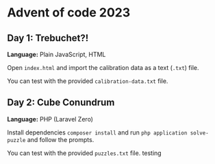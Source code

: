 # Advent of code 2023

## Day 1: Trebuchet?!

**Language:** Plain JavaScript, HTML

Open `index.html` and import the calibration data as a text (`.txt`) file.

You can test with the provided `calibration-data.txt` file.

## Day 2: Cube Conundrum

**Language:** PHP (Laravel Zero)

Install dependencies `composer install` and run `php application solve-puzzle` and follow the prompts.

You can test with the provided `puzzles.txt` file. testing


